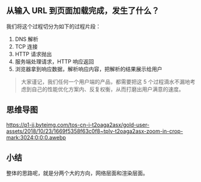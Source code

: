 ## 从输入 URL 到页面加载完成，发生了什么？

我们将这个过程切分为如下的过程片段：

1. DNS 解析
2. TCP 连接
3. HTTP 请求抛出
4. 服务端处理请求，HTTP 响应返回
5. 浏览器拿到响应数据，解析响应内容，把解析的结果展示给用户

> 大家谨记，我们任何一个用户端的产品，都需要把这 5 个过程滴水不漏地考虑到自己的性能优化方案内、反复权衡，从而打磨出用户满意的速度。

## 思维导图

https://p1-jj.byteimg.com/tos-cn-i-t2oaga2asx/gold-user-assets/2018/10/23/1669f5358f63c0f8~tplv-t2oaga2asx-zoom-in-crop-mark:3024:0:0:0.awebp

## 小结

整体的思路呢，就是分两个大的方向，网络层面和渲染层面。
